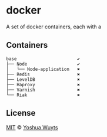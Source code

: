 docker
======

A set of docker containers, each with a

## Containers
```
base                       ✔
├── Node                   ✔
│   └── Node-application   ✖
├── Redis                  ✖
├── LevelDB                ✖
├── Haproxy                ✖
├── Varnish                ✖
└── Riak                   ✖
```

## License
[MIT](https://tldrlegal.com/license/mit-license) ©
[Yoshua Wuyts](yoshuawuyts.com)

